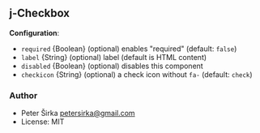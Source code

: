 ## j-Checkbox

__Configuration__:

- `required` {Boolean} (optional) enables "required" (default: `false`)
- `label` {String} (optional) label (default is HTML content)
- `disabled` {Boolean} (optional) disables this component
- `checkicon` {String} (optional) a check icon without `fa-` (default: `check`)

### Author

- Peter Širka <petersirka@gmail.com>
- License: MIT